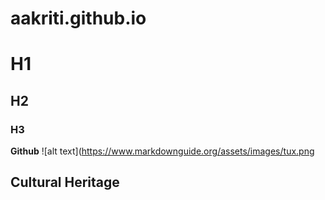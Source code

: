 # aakriti.github.io
# H1
## H2
### H3
**Github**
![alt text](https://www.markdownguide.org/assets/images/tux.png
## Cultural Heritage
